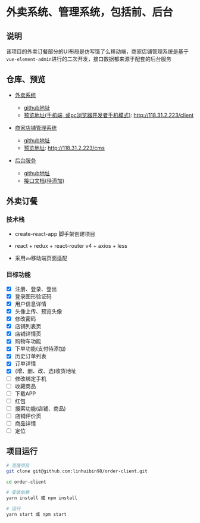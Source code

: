 # 外卖系统、管理系统，包括前、后台

## 说明

该项目的外卖订餐部分的UI布局是仿写饿了么移动端，商家店铺管理系统是基于`vue-element-admin`进行的二次开发，接口数据都来源于配套的后台服务

## 仓库、预览

- [外卖系统](https://github.com/linhuibin98/order-client)
  - [github地址](https://github.com/linhuibin98/order-client)
  - [预览地址(手机端, 或pc浏览器开发者手机模式)](http://118.31.2.223/client): http://118.31.2.223/client

- [商家店铺管理系统](https://github.com/linhuibin98/order-cms)
  - [github地址](https://github.com/linhuibin98/order-cms)
  - [预览地址](http://118.31.2.223/cms): http://118.31.2.223/cms

- [后台服务](https://github.com/linhuibin98/order-server)
  - [github地址](https://github.com/linhuibin98/order-server)
  - [接口文档(待添加)]()

## 外卖订餐

### 技术栈

- create-react-app 脚手架创建项目

- react + redux + react-router v4 + axios + less

- 采用`vw`移动端页面适配

### 目标功能

 - [x] 注册、登录、登出
 - [x] 登录图形验证码
 - [x] 用户信息详情
 - [x] 头像上传、预览头像
 - [x] 修改密码
 - [x] 店铺列表页
 - [x] 店铺详情页
 - [x] 购物车功能
 - [x] 下单功能(支付待添加)
 - [x] 历史订单列表
 - [x] 订单详情
 - [x] (增、删、改、选)收货地址
 - [ ] 修改绑定手机
 - [ ] 收藏商品
 - [ ] 下载APP
 - [ ] 红包
 - [ ] 搜索功能(店铺、商品)
 - [ ] 店铺评价页
 - [ ] 商品详情
 - [ ] 定位

## 项目运行

```sh
# 克隆项目
git clone git@github.com:linhuibin98/order-client.git

cd order-client

# 安装依赖
yarn install 或 npm install

# 运行
yarn start 或 npm start
```
